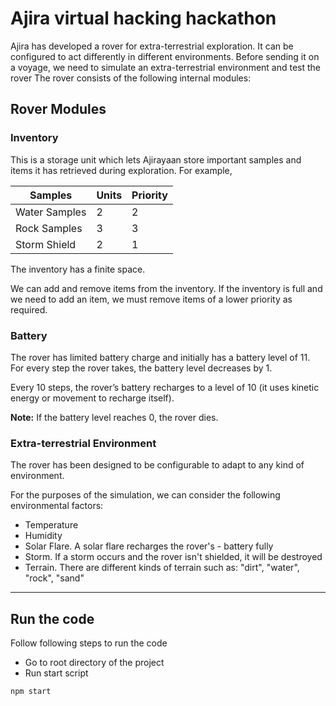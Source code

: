 # Ajira virtual hacking hackathon

Ajira has developed a rover for extra-terrestrial exploration. It can be configured to act differently in different environments. Before sending it on a voyage, we need to simulate an extra-terrestrial environment and test the rover The rover consists of the following internal modules:

## Rover Modules

### Inventory

This is a storage unit which lets Ajirayaan store important samples and items it has retrieved during exploration.
For example,

| Samples       | Units | Priority |
| ------------- | ----- | -------- |
| Water Samples | 2     | 2        |
| Rock Samples  | 3     | 3        |
| Storm Shield  | 2     | 1        |

The inventory has a finite space.

We can add and remove items from the inventory. If the inventory is full and we need to add an item, we must remove items of a lower priority as required.

### Battery

The rover has limited battery charge and initially has a battery level of 11. For every step the rover takes, the battery level decreases by 1. 

Every 10 steps, the rover’s battery recharges to a level of 10 (it uses kinetic energy or movement to recharge itself).

**Note:**  If the battery level reaches 0, the rover dies.

### Extra-terrestrial Environment

The rover has been designed to be configurable to adapt to any kind of environment.

For the purposes of the simulation, we can consider the following environmental factors:

- Temperature
- Humidity
- Solar Flare. A solar flare recharges the rover's - battery fully
- Storm. If a storm occurs and the rover isn't shielded, it will be destroyed
- Terrain. There are different kinds of terrain such as: "dirt", "water", "rock", "sand"

---

## Run the code

Follow following steps to run the code

- Go to root directory of the project
- Run start script

```sh
npm start
```
